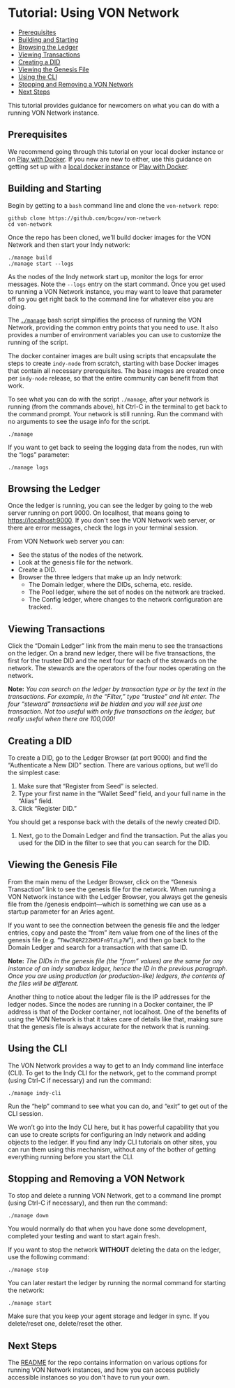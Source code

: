 # Tutorial: Using VON Network<!-- omit in toc -->

- [Prerequisites](#prerequisites)
- [Building and Starting](#building-and-starting)
- [Browsing the Ledger](#browsing-the-ledger)
- [Viewing Transactions](#viewing-transactions)
- [Creating a DID](#creating-a-did)
- [Viewing the Genesis File](#viewing-the-genesis-file)
- [Using the CLI](#using-the-cli)
- [Stopping and Removing a VON Network](#stopping-and-removing-a-von-network)
- [Next Steps](#next-steps)

This tutorial provides guidance for newcomers on what you can do with a running VON Network instance.

## Prerequisites

We recommend going through this tutorial on your local docker instance or on [Play with Docker](https://labs.play-with-docker.com/). If you new are new to either, use this guidance on getting set up with a [local docker instance](https://github.com/cloudcompass/ToIPLabs/blob/master/docs/LFS173x/RunningLabs.md#running-on-docker-locally) or [Play with Docker](https://github.com/cloudcompass/ToIPLabs/blob/master/docs/LFS173x/RunningLabs.md#running-on-play-with-docker).

## Building and Starting

Begin by getting to a `bash` command line and clone the `von-network `repo:

```
github clone https://github.com/bcgov/von-network
cd von-network

```

Once the repo has been cloned, we'll build docker images for the VON Network and then start your Indy network:


```
./manage build
./manage start --logs

```

As the nodes of the Indy network start up, monitor the logs for error messages. Note the `--logs` entry on the start command. Once you get used to running a VON Network instance, you may want to leave that parameter off so you get right back to the command line for whatever else you are doing.

The [`./manage`](../manage) bash script simplifies the process of running the VON Network, providing the common entry points that you need to use. It also provides a number of environment variables you can use to customize the running of the script.

The docker container images are built using scripts that encapsulate the steps to create `indy-node` from scratch, starting with base Docker images that contain all necessary prerequisites. The base images are created once per `indy-node` release, so that the entire community can benefit from that work.

To see what you can do with the script `./manage`, after your network is running (from the commands above), hit Ctrl-C in the terminal to get back to the command prompt. Your network is still running. Run the command with no arguments to see the usage info for the script.

```
./manage

```

If you want to get back to seeing the logging data from the nodes, run with the “logs” parameter:

```
./manage logs

```

## Browsing the Ledger

Once the ledger is running, you can see the ledger by going to the web server running on port 9000. On localhost, that means going to [https://localhost:9000](https://localhost:9000). If you don't see the VON Network web server, or there are error messages, check the logs in your terminal session.

From VON Network web server you can:

*   See the status of the nodes of the network.
*   Look at the genesis file for the network.
*   Create a DID.
*   Browser the three ledgers that make up an Indy network:
    *   The Domain ledger, where the DIDs, schema, etc. reside.
    *   The Pool ledger, where the set of nodes on the network are tracked.
    *   The Config ledger, where changes to the network configuration are tracked.

## Viewing Transactions

Click the “Domain Ledger” link from the main menu to see the transactions on the ledger. On a brand new ledger, there will be five transactions, the first for the trustee DID and the next four for each of the stewards on the network. The stewards are the operators of the four nodes operating on the network.

**Note:** _You can search on the ledger by transaction type or by the text in the transactions. For example, in the “Filter,” type “trustee” and hit enter. The four “steward” transactions will be hidden and you will see just one transaction. Not too useful with only five transactions on the ledger, but really useful when there are 100,000!_

## Creating a DID

To create a DID, go to the Ledger Browser (at port 9000) and find the “Authenticate a New DID” section. There are various options, but we’ll do the simplest case:

1. Make sure that “Register from Seed” is selected.
2. Type your first name in the “Wallet Seed” field, and your full name in the “Alias” field.
3. Click “Register DID.”

You should get a response back with the details of the newly created DID.

1. Next, go to the Domain Ledger and find the transaction. Put the alias you used for the DID in the filter to see that you can search for the DID.

## Viewing the Genesis File

From the main menu of the Ledger Browser, click on the “Genesis Transaction” link to see the genesis file for the network. When running a VON Network instance with the Ledger Browser, you always get the genesis file from the /genesis endpoint—which is something we can use as a startup parameter for an Aries agent. 

If you want to see the connection between the genesis file and the ledger entries, copy and paste the “from” item value from one of the lines of the genesis file (e.g. “`TWwCRQRZ2ZHMJFn9TzLp7W`”), and then go back to the Domain Ledger and search for a transaction with that same ID.

**Note:** _The DIDs in the genesis file (the “from” values) are the same for any instance of an indy sandbox ledger, hence the ID in the previous paragraph. Once you are using production (or production-like) ledgers, the contents of the files will be different._

Another thing to notice about the ledger file is the IP addresses for the ledger nodes. Since the nodes are running in a Docker container, the IP address is that of the Docker container, not localhost. One of the benefits of using the VON Network is that it takes care of details like that, making sure that the genesis file is always accurate for the network that is running.

## Using the CLI

The VON Network provides a way to get to an Indy command line interface (CLI). To get to the Indy CLI for the network, get to the command prompt (using Ctrl-C if necessary) and run the command:

```
./manage indy-cli

```

Run the “help” command to see what you can do, and “exit” to get out of the CLI session.

We won’t go into the Indy CLI here, but it has powerful capability that you can use to create scripts for configuring an Indy network and adding objects to the ledger. If you find any Indy CLI tutorials on other sites, you can run them using this mechanism, without any of the bother of getting everything running before you start the CLI.

## Stopping and Removing a VON Network

To stop and delete a running VON Network, get to a command line prompt (using Ctrl-C if necessary), and then run the command:

```
./manage down

```

You would normally do that when you have done some development, completed your testing and want to start again fresh.

If you want to stop the network **WITHOUT** deleting the data on the ledger, use the following command: 

```
./manage stop

```

You can later restart the ledger by running the normal command for starting the network:

```
./manage start

```

Make sure that you keep your agent storage and ledger in sync. If you delete/reset one, delete/reset the other.

## Next Steps

The [README](../README.md) for the repo contains information on various options for running VON Network instances, and how you can access publicly accessible instances so you don't have to run your own.

